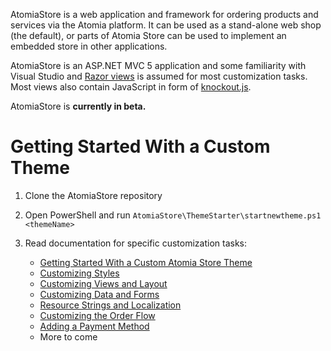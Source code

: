AtomiaStore is a web application and framework for ordering products and services via the Atomia platform. It can be used as a stand-alone web shop (the default), or parts of Atomia Store can be used to implement an embedded store in other applications.

AtomiaStore is an ASP.NET MVC 5 application and some familiarity with Visual Studio and [Razor views](http://www.asp.net/mvc/overview/views) is assumed for most customization tasks. Most views also contain JavaScript in form of [knockout.js](http://www.knockoutjs.com).



AtomiaStore is **currently in beta.**

Getting Started With a Custom Theme
===================================

1. Clone the AtomiaStore repository
2. Open PowerShell and run `AtomiaStore\ThemeStarter\startnewtheme.ps1 <themeName>`
3. Read documentation for specific customization tasks:
 
    * [Getting Started With a Custom Atomia Store Theme](Documentation/getting-started-with-a-new-theme.md)
    * [Customizing Styles](Documentation/customizing-styles.md)
    * [Customizing Views and Layout](Documentation/customizing-views-and-layout.md)
    * [Customizing Data and Forms](Documentation/customizing-data-and-forms.md)
    * [Resource Strings and Localization](Documentation/resource-strings-and-localization.md)
    * [Customizing the Order Flow](Documentation/customizing-the-orderflow.md)
    * [Adding a Payment Method](Documentation/adding-a-payment-method.md)
    * More to come

